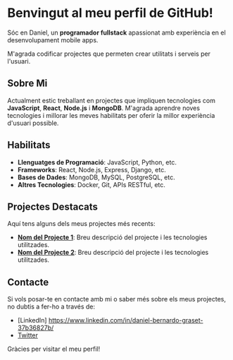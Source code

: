 # Benvingut al meu perfil de GitHub!

Sóc en Daniel, un **programador fullstack** apassionat amb experiència en el desenvolupament mobile apps. 

M'agrada codificar projectes que permeten crear utilitats i serveis per l'usuari.



## Sobre Mi

Actualment estic treballant en projectes que impliquen tecnologies com **JavaScript**, **React**, **Node.js** i **MongoDB**. M'agrada aprendre noves tecnologies i millorar les meves habilitats per oferir la millor experiència d'usuari possible.

## Habilitats

- **Llenguatges de Programació**: JavaScript, Python, etc.
- **Frameworks**: React, Node.js, Express, Django, etc.
- **Bases de Dades**: MongoDB, MySQL, PostgreSQL, etc.
- **Altres Tecnologies**: Docker, Git, APIs RESTful, etc.

## Projectes Destacats

Aquí tens alguns dels meus projectes més recents:

- **[Nom del Projecte 1](enllaç-al-projecte-1)**: Breu descripció del projecte i les tecnologies utilitzades.
- **[Nom del Projecte 2](enllaç-al-projecte-2)**: Breu descripció del projecte i les tecnologies utilitzades.

## Contacte

Si vols posar-te en contacte amb mi o saber més sobre els meus projectes, no dubtis a fer-ho a través de:

- [LinkedIn] https://www.linkedin.com/in/daniel-bernardo-graset-37b36827b/
- [Twitter](enllaç-a-twitter)

Gràcies per visitar el meu perfil!
